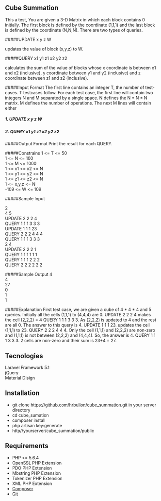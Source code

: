 ## Cube Summation

This a test, You are given a 3-D Matrix in which each block contains 0 initially. The first block is defined by the coordinate (1,1,1) and the last block is defined by the coordinate (N,N,N). There are two types of queries.

#####UPDATE x y z W

updates the value of block (x,y,z) to W.

#####QUERY x1 y1 z1 x2 y2 z2

calculates the sum of the value of blocks whose x coordinate is between x1 and x2 (inclusive), y coordinate between y1 and y2 (inclusive) and z coordinate between z1 and z2 (inclusive).

#####Input Format
The first line contains an integer T, the number of test-cases. T testcases follow.
For each test case, the first line will contain two integers N and M separated by a single space.
N defines the N * N * N matrix.
M defines the number of operations.
The next M lines will contain either

##### 1. UPDATE x y z W
##### 2. QUERY  x1 y1 z1 x2 y2 z2

#####Output Format
Print the result for each QUERY.

#####Constrains
1 <= T <= 50<br>
1 <= N <= 100<br>
1 <= M <= 1000<br>
1 <= x1 <= x2 <= N<br>
1 <= y1 <= y2 <= N <br>
1 <= z1 <= z2 <= N <br>
1 <= x,y,z <= N <br>
-109 <= W <= 109<br>

#####Sample Input

2<br>
4 5<br>
UPDATE 2 2 2 4<br>
QUERY 1 1 1 3 3 3<br>
UPDATE 1 1 1 23<br>
QUERY 2 2 2 4 4 4<br>
QUERY 1 1 1 3 3 3<br>
2 4<br>
UPDATE 2 2 2 1<br>
QUERY 1 1 1 1 1 1<br>
QUERY 1 1 1 2 2 2<br>
QUERY 2 2 2 2 2 2<br>

#####Sample Output
4<br>
4<br>
27<br>
0<br>
1<br>
1<br>

#####Explanation
First test case, we are given a cube of 4 * 4 * 4 and 5 queries. Initially all the cells (1,1,1) to (4,4,4) are 0.
UPDATE 2 2 2 4 makes the cell (2,2,2) = 4
QUERY 1 1 1 3 3 3. As (2,2,2) is updated to 4 and the rest are all 0. The answer to this query is 4.
UPDATE 1 1 1 23. updates the cell (1,1,1) to 23. QUERY 2 2 2 4 4 4. Only the cell (1,1,1) and (2,2,2) are non-zero and (1,1,1) is not between (2,2,2) and (4,4,4). So, the answer is 4.
QUERY 1 1 1 3 3 3. 2 cells are non-zero and their sum is 23+4 = 27.


## Tecnologies
Laravel Framework 5.1<br>
jQuery<br>
Material Disign<br>

## Installation

- git clone https://github.com/hrbullon/cube_summation.git in your server directory<br>
- cd cube_sumation<br>
- composer install<br>
- php artisan key:generate<br>
- http//yourserver/cube_summation/public

## Requirements

- PHP >= 5.6.4 <br>
- OpenSSL PHP Extension <br>
- PDO PHP Extension <br>
- Mbstring PHP Extension <br>
- Tokenizer PHP Extension <br>
- XML PHP Extension <br>
- <a href="https://getcomposer.org/">Composer</a>
- <a href="https://git-scm.com/downloads">Git</a>